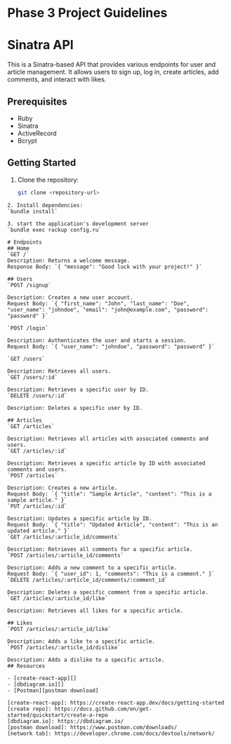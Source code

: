# Phase 3 Project Guidelines

# Sinatra API

This is a Sinatra-based API that provides various endpoints for user and article management. It allows users to sign up, log in, create articles, add comments, and interact with likes.

## Prerequisites

- Ruby
- Sinatra
- ActiveRecord
- Bcrypt

## Getting Started

1. Clone the repository:

   ```bash
   git clone <repository-url>
  ````
2. Install dependencies:
  `bundle install`

3. start the application's development server
 `bundle exec rackup config.ru`

# Endpoints
## Home
`GET /`
Description: Returns a welcome message.
Response Body: `{ "message": "Good luck with your project!" }`

## Users
`POST /signup`

Description: Creates a new user account.
Request Body: `{ "first_name": "John", "last_name": "Doe", "user_name": "johndoe", "email": "john@example.com", "password": "password" }`

`POST /login`

Description: Authenticates the user and starts a session.
Request Body: `{ "user_name": "johndoe", "password": "password" }`

`GET /users`

Description: Retrieves all users.
`GET /users/:id`

Description: Retrieves a specific user by ID.
`DELETE /users/:id`

Description: Deletes a specific user by ID.

## Articles
`GET /articles`

Description: Retrieves all articles with associated comments and users.
`GET /articles/:id`

Description: Retrieves a specific article by ID with associated comments and users.
`POST /articles`

Description: Creates a new article.
Request Body: `{ "title": "Sample Article", "content": "This is a sample article." }`
`PUT /articles/:id`

Description: Updates a specific article by ID.
Request Body: `{ "title": "Updated Article", "content": "This is an updated article." }`
`GET /articles/:article_id/comments`

Description: Retrieves all comments for a specific article.
`POST /articles/:article_id/comments`

Description: Adds a new comment to a specific article.
Request Body: `{ "user_id": 1, "comments": "This is a comment." }`
`DELETE /articles/:article_id/comments/:comment_id`

Description: Deletes a specific comment from a specific article.
`GET /articles/:article_id/like`

Description: Retrieves all likes for a specific article.

## Likes
`POST /articles/:article_id/like`

Description: Adds a like to a specific article.
`POST /articles/:article_id/dislike`

Description: Adds a dislike to a specific article.
## Resources

- [create-react-app][]
- [dbdiagram.io][]
- [Postman][postman download]

[create-react-app]: https://create-react-app.dev/docs/getting-started
[create repo]: https://docs.github.com/en/get-started/quickstart/create-a-repo
[dbdiagram.io]: https://dbdiagram.io/
[postman download]: https://www.postman.com/downloads/
[network tab]: https://developer.chrome.com/docs/devtools/network/
